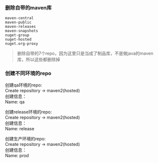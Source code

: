 ### 删除自带的maven库
```
maven-central
maven-public
maven-releases
maven-snapshots
nuget-group
nuget-hosted
nuget.org-proxy
```
> 删除自带的7个repo，因为这里只是当成了制品库，不是做java的maven库，所以这些都删除掉  

### 创建不同环境的repo
创建qa环境的repo:  
Create repository -> maven2(hosted)  
创建信息：  
Name: qa  

创建release环境的repo:  
Create repository -> maven2(hosted)  
创建信息：  
Name: release  

创建生产环境的repo:  
Create repository -> maven2(hosted)  
创建信息：  
Name: prod  
